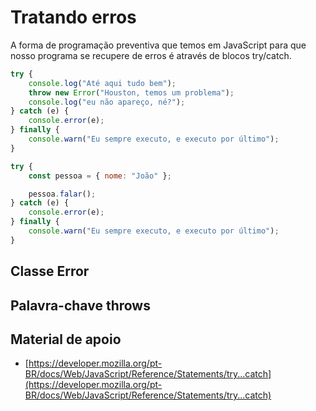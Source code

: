 # Tratando erros

A forma de programação preventiva que temos em JavaScript para que
nosso programa se recupere de erros é através de blocos try/catch.

```js
try {
    console.log("Até aqui tudo bem");
    throw new Error("Houston, temos um problema");
    console.log("eu não apareço, né?");
} catch (e) {
    console.error(e);
} finally {
    console.warn("Eu sempre executo, e executo por último");
}
```

```js
try {
    const pessoa = { nome: "João" };

    pessoa.falar();
} catch (e) {
    console.error(e);
} finally {
    console.warn("Eu sempre executo, e executo por último");
}
```

## Classe Error

## Palavra-chave throws

## Material de apoio

* [https://developer.mozilla.org/pt-BR/docs/Web/JavaScript/Reference/Statements/try...catch](https://developer.mozilla.org/pt-BR/docs/Web/JavaScript/Reference/Statements/try...catch)
